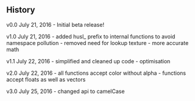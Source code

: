 ## History

v0.0 July 21, 2016
	- Initial beta release!

v1.0 July 21, 2016
	- added husl_ prefix to internal functions to avoid namespace pollution
	- removed need for lookup texture
	- more accurate math

v1.1 July 22, 2016
	- simplified and cleaned up code
	- optimisation

v2.0 July 22, 2016
	- all functions accept color without alpha
	- functions accept floats as well as vectors

v3.0 July 25, 2016
	- changed api to camelCase
